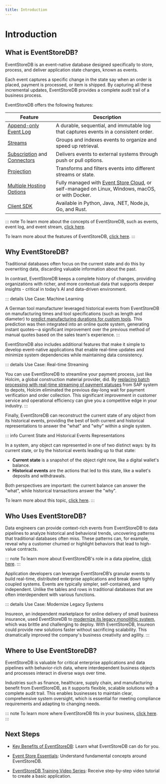 ```yaml
---
title: Introduction
---
```


# Introduction

## What is EventStoreDB?

EventStoreDB is an event-native database designed specifically to store, process, and deliver application state changes, known as events.

Each event captures a specific change in the state say when an order is placed, payment is processed, or item is shipped. By capturing all these incremental updates, EventStoreDB provides a complete audit trail of a business process.

EventStoreDB offers the following features:

| Feature | Description |
|---------|-------------|
| [Append-only Event Log](./concepts.md#event-log) | A durable, sequential, and immutable log that captures events in a consistent order. |
| [Streams](./concepts.md#event-stream) | Groups and indexes events to organize and speed up retrieval. |
| [Subscription](@server/features/persistent-subscriptions.md) and [Connectors](@server/features/connectors/) | Delivers events to external systems through push or pull options. |
| [Projection](@server/features/projections/) | Transforms and filters events into different streams or state. |
| [Multiple Hosting Options](https://eventstore.com/downloads) | Fully managed with [Event Store Cloud](/cloud/), or self-managed on Linux, Windows, macOS, or with Docker. |
| [Client SDK](@clients/grpc/getting-started.md) | Available in Python, Java, .NET, Node.js, Go, and Rust. |

::: note
To learn more about the concepts of EventStoreDB, such as events, event log, and event stream, [click here](/getting-started/concepts.md).

To learn more about the features of EventStoreDB, [click here](/getting-started/features.md).
:::

## Why EventStoreDB?

Traditional databases often focus on the current state and do this by overwriting data, discarding valuable information about the past.

In contrast, EventStoreDB keeps a complete history of changes, providing organizations with richer, and more contextual data that supports deeper insights - critical in today’s AI and data-driven environment.

::: details Use Case: Machine Learning

A German tool manufacturer leveraged historical events from EventStoreDB on manufacturing times and tool specifications (such as length and diameter) to [predict manufacturing durations for custom tools](https://www.eventstore.com/blog/from-data-to-insights-using-event-log-data-to-train-machine-learning-models). This prediction was then integrated into an online quote system, generating instant quotes—a significant improvement over the previous method of manual quotes based on the sales team's experience.
:::

EventStoreDB also includes additional features that make it simple to develop event-native applications that enable real-time updates and minimize system dependencies while maintaining data consistency.

::: details Use Case: Real-time Streaming

You can use EventStoreDB to streamline your payment process, just like Holcim, a global construction material provider, did. By [replacing batch processing with real-time streaming of payment statuses](https://www.eventstore.com/case-studies/holcim) from SAP system to depots, Holcim eliminated the previous day-long wait for payment verification and order collection. This significant improvement in customer service and operational efficiency can give you a competitive edge in your industry.
:::

Finally, EventStoreDB can reconstruct the current state of any object from its historical events, providing the best of both current and historical representations to answer the "what" and "why" within a single system.

::: info Current State and Historical Events Representations

In a system, any object can represented in one of two distinct ways: by its current state, or by the historical events leading up to that state:

- **Current state** is a snapshot of the object right now, like a digital wallet's balance. 
- **Historical events** are the actions that led to this state, like a wallet's deposits and withdrawals.

Both perspectives are important: the current balance can answer the "what", while historical transactions answer the "why".

To learn more about this topic, [click here](/getting-started/evaluate/state-vs-event-based-data-model.html).
:::

## Who Uses EventStoreDB?

Data engineers can provide context-rich events from EventStoreDB to data pipelines to analyze historical and behavioral trends, uncovering patterns that traditional databases often miss. These patterns can, for example, reveal why a customer churned or highlight behaviors that lead to high-value contracts.

::: note
To learn more about EventStoreDB's role in a data pipeline, [click here](/getting-started/evaluate/role-of-eventstoredb-in-a-data-pipeline.html).
:::

Application developers can leverage EventStoreDB’s granular events to build real-time, distributed enterprise applications and break down tightly coupled systems. Events are typically simpler, self-contained, and independent. Unlike the tables and rows in traditional databases that are often interdependent with various functions.

::: details Use Case: Modernize Legacy Systems

Insureon, an independent marketplace for online delivery of small business insurance, used EventStoreDB to [modernize its legacy monolithic system](https://www.eventstore.com/case-studies/insureon), which was brittle and challenging to deploy. With EventStoreDB, Insureon could provide new solutions faster without sacrificing scalability. This dramatically improved the company's business creativity and agility.
:::

## Where to Use EventStoreDB?

EventStoreDB is valuable for critical enterprise applications and data pipelines with behavior-rich data, where interdependent business objects and processes interact in diverse ways over time. 

Industries such as finance, healthcare, supply chain, and manufacturing benefit from EventStoreDB, as it supports flexible, scalable solutions with a complete audit trail. This enables businesses to maintain clear, comprehensive system oversight, which is essential for meeting compliance requirements and adapting to changing needs.

::: note
To learn more where EventStoreDB fits in your business, [click here](/getting-started/evaluate/where-eventstoredb-fits-in-your-business.html).
:::

## Next Steps

- [Key Benefits of EventStoreDB](/getting-started/evaluate/key-benefits-of-eventstoredb.html): Learn what EventStoreDB can do for you. 

- [Event Store Essentials](https://academy.eventstore.com/essentials): Understand fundamental concepts around EventStoreDB.

- [EventStoreDB Training Video Series](https://www.youtube.com/playlist?list=PLWG5TK2D4U_Nb4rWdiQw2jNWYSaBm7lT_): Receive step-by-step video tutorial to create a basic application.